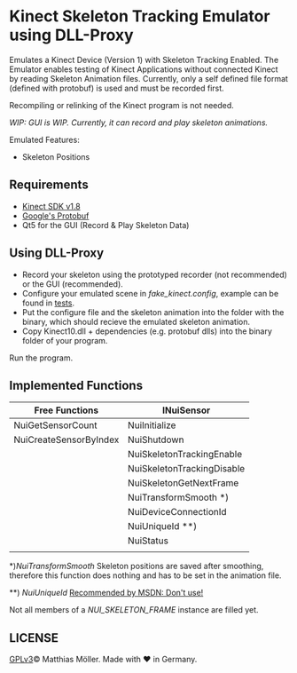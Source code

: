 ﻿# Kinect Skeleton Tracking Emulator using DLL-Proxy

Emulates a Kinect Device (Version 1) with Skeleton Tracking Enabled.
The Emulator enables testing of Kinect Applications without connected Kinect 
by reading Skeleton Animation files.
Currently, only a self defined file format (defined with protobuf) is used and
must be recorded first.

Recompiling or relinking of the Kinect program is not needed.

_WIP: GUI is WIP. Currently, it can record and play skeleton animations._

Emulated Features:
- Skeleton Positions

## Requirements
- [Kinect SDK v1.8](https://www.microsoft.com/en-us/download/details.aspx?id=40278)
- [Google's Protobuf](https://github.com/google/protobuf)
- Qt5 for the GUI (Record & Play Skeleton Data)

## Using DLL-Proxy
- Record your skeleton using the prototyped recorder (not recommended) or the GUI (recommended).
- Configure your emulated scene in _fake_kinect.config_, example can be found in [tests](.tests/fake_kinect.config).
- Put the configure file and the skeleton animation into the folder with the binary, which should recieve the emulated
skeleton animation.
- Copy Kinect10.dll + dependencies (e.g. protobuf dlls) into the binary folder of your program.

Run the program.

## Implemented Functions
| Free Functions        | INuiSensor        |
|---------------------- |-------------------|
|NuiGetSensorCount      |NuiInitialize
|NuiCreateSensorByIndex |NuiShutdown
|                       |NuiSkeletonTrackingEnable 
|                       |NuiSkeletonTrackingDisable
|                       |NuiSkeletonGetNextFrame 
|                       |NuiTransformSmooth *) 
|                       |NuiDeviceConnectionId 
|                       |NuiUniqueId **) 
|                       |NuiStatus 
|                       |

*)_NuiTransformSmooth_ Skeleton positions are saved after smoothing, therefore this function does nothing and has to be set in the animation file. 

**) _NuiUniqueId_ [Recommended by MSDN: Don't use!](https://msdn.microsoft.com/en-us/library/hh973101.aspx)

Not all members of a _NUI_SKELETON_FRAME_ instance are filled yet.

## LICENSE
[GPLv3](./License)© Matthias Möller. Made with ♥ in Germany.
